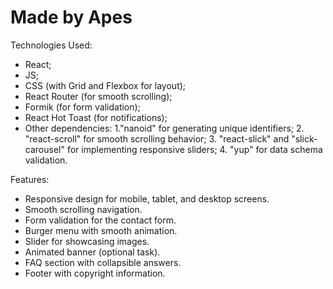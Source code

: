 # Made by Apes

Technologies Used:
- React;
- JS;
- CSS (with Grid and Flexbox for layout);
- React Router (for smooth scrolling);
- Formik (for form validation);
- React Hot Toast (for notifications);
- Other dependencies: 
   1."nanoid" for generating unique identifiers;
   2. "react-scroll" for smooth scrolling behavior;
   3. "react-slick" and "slick-carousel" for implementing responsive sliders;
   4. "yup" for data schema validation. 


Features:
- Responsive design for mobile, tablet, and desktop screens.
- Smooth scrolling navigation.
- Form validation for the contact form.
- Burger menu with smooth animation.
- Slider for showcasing images.
- Animated banner (optional task).
- FAQ section with collapsible answers.
- Footer with copyright information.